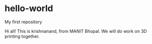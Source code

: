 # hello-world
My first repository



Hi all!
This is krishnanand, from MANIT Bhopal.
We will do work on 3D printing together.
